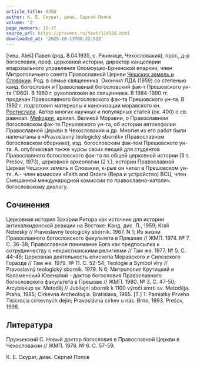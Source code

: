 ```yaml
---
article_title: АЛЕШ
author: К. Е. Скурат, диак. Сергий Попов
volume: '2'
page_numbers: 16-17
source_url: https://pravenc.ru/text/114158.html
downloaded_at: '2025-10-13T08:22:52Z'
---
```


[чеш. Aleš] Павел (род. 8.04.1935, с. Ржимице, Чехословакия), прот., д-р богословия, проф. церковной истории, директор канцелярии епархиального управления Оломоуцко-Брненской епархии, член Митрополичьего совета Православной Церкви [Чешских земель и Словакии](<https://pravenc.ru/text/Чешских земель и Словакии.html>). Род. в семье священника. Окончил ЛДА (1959) со степенью канд. богословия и Православный богословский фак-т Прешовского ун-та (1960). В 1960 г. рукоположен во священника. В 1984-1990 гг. продекан Православного богословского фак-та Прешовского ун-та. В 1992 г. подготовил материалы к канонизации моравского кн. [Ростислава](https://pravenc.ru/text/Ростислава.html). Автор многих научных и популярных статей (ок. 400) о св. равноап. [Мефодии](https://pravenc.ru/text/Мефодии.html), архиеп. Великой Моравии, о Православном богословском фак-те Прешовского ун-та, об истории автокефалии Православной Церкви в Чехословакии и др. Многие из его работ были напечатаны в «Pravoslavný teologický sbornik» (Православном богословском сборнике), изд. богословским фак-том Прешовского ун-та. А. опубликовал также курсы своих лекций для студентов Православного богословского фак-та по общей церковной истории (3 т. Prešov, 1973), церковной археологии (2 т.), истории Православной Церкви Чешских земель и Словакии, к-рые он читал в Прешовском ун-те. А.- член комиссии «Faith and Order» (Вера и устройство) ВСЦ, член Смешанной международной комиссии по православно-католич. богословскому диалогу.

## Сочинения

Церковная история Захарии Ритора как источник для истории антихалкидонской реакции на Востоке: Канд. дис. Л., 1959; Krali Nebeský 
// 
Pravoslavný teologický sbornik. 1967. N 1; Из жизни Православного богословского факультета в Пряшеве // ЖМП. 1974. № 7. С. 36-38; Православное понимание Бога как предпосылка к сотрудничеству с нехристианскими религиями // Там же. 1977. № 5. С. 44-46; Церковная деятельность епископа Моравского и Силезского Горазда // Там же. 1979. № 11. С. 52-54; Teológie a Symbol víry // Pravoslavný teologický sbornik. 1979. N 6; Митрополит Крутицкий и Коломенский Ювеналий - доктор богословия Православного богословского факультета в Прешове // ЖМП. 1980. № 3. С. 47-50; Arcybiskup sv. Metodĕj // Jubilejní sborník k 1100 výroči smrti sv. Metodĕja. Praha, 1985; Cirkevna Archeologia. Bratislava, 1985. [T.] 1: Pamiatky Prveho Tisicrocia cirkevnych dejin; Pravoslávna cirkev u nás. Brno, 1993. Prešov, 1998.

## Литература

Пружинский С. Новый доктор богословия в Православной Церкви в Чехословакии // ЖМП. 1978. № 6. С. 57-59.

К. Е. Скурат, диак. Сергий Попов
